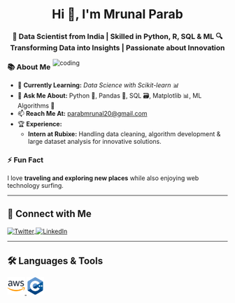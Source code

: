<h1 align="center">Hi 👋, I'm Mrunal Parab</h1>
<h3 align="center">
🚀 Data Scientist from India | Skilled in Python, R, SQL & ML  
🔍 Transforming Data into Insights | Passionate about Innovation  
</h3>

<img align="right" alt="coding" width="400" src="https://user-images.githubusercontent.com/55389276/140866485-8fb1c876-9a8f-4d6a-98dc-08c4981eaf70.gif">

### 📚 About Me  
- 🌱 **Currently Learning:** *Data Science with Scikit-learn 📊*  
- 💬 **Ask Me About:** Python 🐍, Pandas 🐼, SQL 🗃️, Matplotlib 📊, ML Algorithms 🤖  
- 📫 **Reach Me At:** [parabmrunal20@gmail.com](mailto:parabmrunal20@gmail.com)  
- 🏆 **Experience:**  
  - **Intern at Rubixe:** Handling data cleaning, algorithm development & large dataset analysis for innovative solutions.  

### ⚡ Fun Fact  
I love **traveling and exploring new places** while also enjoying web technology surfing.  

---

## **🔗 Connect with Me**
<p align="left">
<a href="https://twitter.com/mrunalparab11" target="blank">
  <img align="center" src="https://raw.githubusercontent.com/rahuldkjain/github-profile-readme-generator/master/src/images/icons/Social/twitter.svg" alt="Twitter" height="30" width="40" />
</a>
<a href="https://www.linkedin.com/in/mrunal352" target="blank">
  <img align="center" src="https://raw.githubusercontent.com/rahuldkjain/github-profile-readme-generator/master/src/images/icons/Social/linked-in-alt.svg" alt="LinkedIn" height="30" width="40" />
</a>
</p>

---

## **🛠️ Languages & Tools**
<p align="left">  
  <a href="https://aws.amazon.com" target="_blank"> <img src="https://raw.githubusercontent.com/devicons/devicon/master/icons/amazonwebservices/amazonwebservices-original-wordmark.svg" alt="AWS" width="40" height="40"/> </a>  
  <a href="https://www.w3schools.com/cpp/" target="_blank"> <img src="https://raw.githubusercontent.com/devicons/devicon/master/icons/cplusplus/cplusplus-original.svg" alt="C++" width="40" height="40"/> </a>  
  <a href="https://www.w3schools.com/css/"
